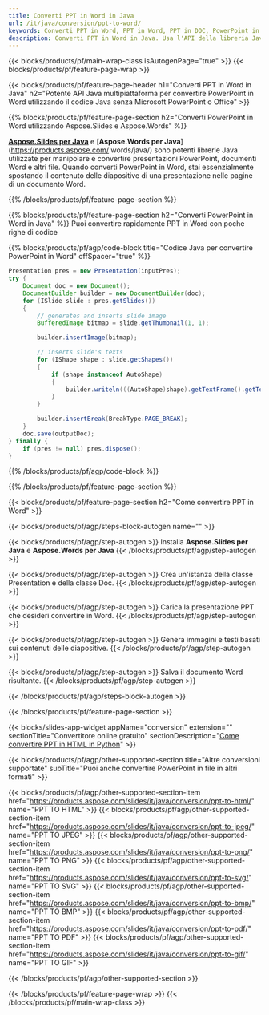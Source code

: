 ```yaml
---
title: Converti PPT in Word in Java
url: /it/java/conversion/ppt-to-word/
keywords: Converti PPT in Word, PPT in Word, PPT in DOC, PowerPoint in Word, API Java, libreria Java
description: Converti PPT in Word in Java. Usa l'API della libreria Java per convertire PowerPoint in Word
---
```


{{< blocks/products/pf/main-wrap-class isAutogenPage="true" >}}
{{< blocks/products/pf/feature-page-wrap >}}

{{< blocks/products/pf/feature-page-header h1="Converti PPT in Word in Java" h2="Potente API Java multipiattaforma per convertire PowerPoint in Word utilizzando il codice Java senza Microsoft PowerPoint o Office" >}}

{{% blocks/products/pf/feature-page-section h2="Converti PowerPoint in Word utilizzando Aspose.Slides e Aspose.Words" %}}

[**Aspose.Slides per Java**](https://products.aspose.com/slides/it/java/) e [**Aspose.Words per Java**](https://products.aspose.com/ words/java/) sono potenti librerie Java utilizzate per manipolare e convertire presentazioni PowerPoint, documenti Word e altri file. Quando converti PowerPoint in Word, stai essenzialmente spostando il contenuto delle diapositive di una presentazione nelle pagine di un documento Word.

{{% /blocks/products/pf/feature-page-section %}}




{{% blocks/products/pf/feature-page-section  h2="Converti PowerPoint in Word in Java" %}}
Puoi convertire rapidamente PPT in Word con poche righe di codice

{{% blocks/products/pf/agp/code-block title="Codice Java per convertire PowerPoint in Word" offSpacer="true" %}}
```java
Presentation pres = new Presentation(inputPres);
try {
    Document doc = new Document();
    DocumentBuilder builder = new DocumentBuilder(doc);
    for (ISlide slide : pres.getSlides())
    {
        // generates and inserts slide image
        BufferedImage bitmap = slide.getThumbnail(1, 1);

        builder.insertImage(bitmap);

        // inserts slide's texts
        for (IShape shape : slide.getShapes())
        {
            if (shape instanceof AutoShape)
            {
                builder.writeln(((AutoShape)shape).getTextFrame().getText());
            }
        }

        builder.insertBreak(BreakType.PAGE_BREAK);
    }
    doc.save(outputDoc);
} finally {
    if (pres != null) pres.dispose();
}
```
{{% /blocks/products/pf/agp/code-block %}}

{{% /blocks/products/pf/feature-page-section %}}




{{< blocks/products/pf/feature-page-section  h2="Come convertire PPT in Word" >}}


{{< blocks/products/pf/agp/steps-block-autogen name="" >}}


{{< blocks/products/pf/agp/step-autogen >}}
Installa **Aspose.Slides per Java** e **Aspose.Words per Java** 
{{< /blocks/products/pf/agp/step-autogen >}}

{{< blocks/products/pf/agp/step-autogen >}}
Crea un'istanza della classe Presentation e della classe Doc.
{{< /blocks/products/pf/agp/step-autogen >}}

{{< blocks/products/pf/agp/step-autogen >}}
Carica la presentazione PPT che desideri convertire in Word.
{{< /blocks/products/pf/agp/step-autogen >}}

{{< blocks/products/pf/agp/step-autogen >}}
Genera immagini e testi basati sui contenuti delle diapositive.
{{< /blocks/products/pf/agp/step-autogen >}}

{{< blocks/products/pf/agp/step-autogen >}}
Salva il documento Word risultante.
{{< /blocks/products/pf/agp/step-autogen >}}


{{< /blocks/products/pf/agp/steps-block-autogen >}}


{{< /blocks/products/pf/feature-page-section >}}




{{< blocks/slides-app-widget  appName="conversion" extension="" sectionTitle="Convertitore online gratuito" sectionDescription="[Come convertire PPT in HTML in Python](https://products.aspose.com/slides/it/en/python-net/conversion/ppt-to-html/)" >}}

{{< blocks/products/pf/agp/other-supported-section title="Altre conversioni supportate" subTitle="Puoi anche convertire PowerPoint in file in altri formati" >}}


{{< blocks/products/pf/agp/other-supported-section-item href="https://products.aspose.com/slides/it/java/conversion/ppt-to-html/" name="PPT TO HTML" >}}
{{< blocks/products/pf/agp/other-supported-section-item href="https://products.aspose.com/slides/it/java/conversion/ppt-to-jpeg/" name="PPT TO JPEG" >}}
{{< blocks/products/pf/agp/other-supported-section-item href="https://products.aspose.com/slides/it/java/conversion/ppt-to-png/" name="PPT TO PNG" >}}
{{< blocks/products/pf/agp/other-supported-section-item href="https://products.aspose.com/slides/it/java/conversion/ppt-to-svg/" name="PPT TO SVG" >}}
{{< blocks/products/pf/agp/other-supported-section-item href="https://products.aspose.com/slides/it/java/conversion/ppt-to-bmp/" name="PPT TO BMP" >}}
{{< blocks/products/pf/agp/other-supported-section-item href="https://products.aspose.com/slides/it/java/conversion/ppt-to-pdf/" name="PPT TO PDF" >}}
{{< blocks/products/pf/agp/other-supported-section-item href="https://products.aspose.com/slides/it/java/conversion/ppt-to-gif/" name="PPT TO GIF" >}}



{{< /blocks/products/pf/agp/other-supported-section >}}

{{< /blocks/products/pf/feature-page-wrap >}}
{{< /blocks/products/pf/main-wrap-class >}}